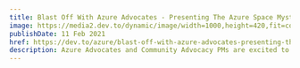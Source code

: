 ```yaml
---
title: Blast Off With Azure Advocates - Presenting The Azure Space Mystery
image: https://media2.dev.to/dynamic/image/width=1000,height=420,fit=cover,gravity=auto,format=auto/https%3A%2F%2Fdev-to-uploads.s3.amazonaws.com%2Fi%2Fj5ojp6oyrtqb7k0ob3ok.png
publishDate: 11 Feb 2021
href: https://dev.to/azure/blast-off-with-azure-advocates-presenting-the-azure-space-mystery-mdd
description: Azure Advocates and Community Advocacy PMs are excited to offer our third mystery experience, the Azure Space Mystery! Following on the Azure Mystery Mansion and the Azure Maya Mystery, this adventure sends you on missions in space to collect the four missing pieces of the wing. Store each piece in your space ship's Collection Bay and find your way to the ISS to save the day.
---  
```

